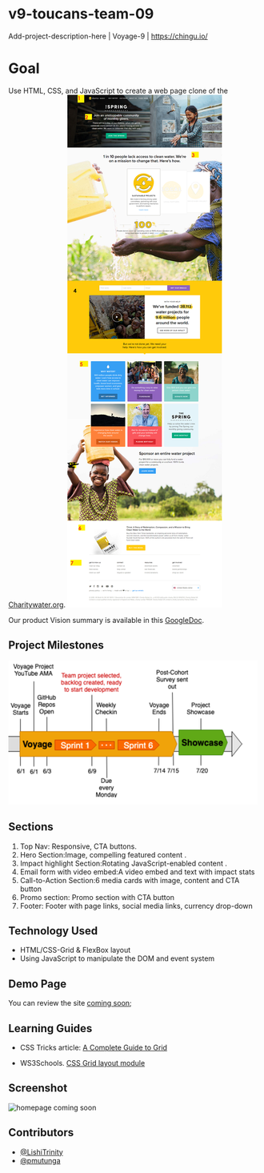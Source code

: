 # v9-toucans-team-09

Add-project-description-here | Voyage-9 | https://chingu.io/

# Goal

Use HTML, CSS, and JavaScript to create a web page clone of the [Charitywater.org](https://charitywater.org).
![homepage](assets/images/charitywater-org-2019-06-04.png)

Our product Vision summary is available in this [GoogleDoc]().

## Project Milestones

![milestones](assets/images/milestones.png)

## Sections

1. Top Nav: Responsive, CTA buttons.
2. Hero Section:Image, compelling featured content .
3. Impact highlight Section:Rotating JavaScript-enabled content .
4. Email form with video embed:A video embed and text with impact stats
5. Call-to-Action Section:6 media cards with image, content and CTA button
6. Promo section: Promo section with CTA button
7. Footer: Footer with page links, social media links, currency drop-down

## Technology Used

- HTML/CSS-Grid & FlexBox layout
- Using JavaScript to manipulate the DOM and event system

## Demo Page

You can review the site [coming soon](https://docs.google.com/presentation/d/11zPc-5KK27--NxX4eDpvt7wqGYR3uLpaZQ5rBZGI4Cw/edit);

## Learning Guides

- CSS Tricks article: [A Complete Guide to Grid](https://css-tricks.com/snippets/css/complete-guide-grid/)

* WS3Schools. [CSS Grid layout module](https://www.w3schools.com/css/css_grid.asp)

## Screenshot

![homepage coming soon]()

## Contributors

- [@LishiTrinity](https://github.com/lishitrinity)
- [@pmutunga](https://github.com/pmutunga)
